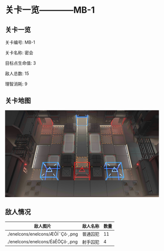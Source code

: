 # 关卡一览————MB-1


## 关卡一览

关卡编号: MB-1

关卡名称: 密会

目标点生命值: 3

敌人总数: 15

理智消耗: 9


## 关卡地图
![MB-1](./oprMap/MB-1.png)

## 敌人情况

| 敌人图片 | 敌人名称 | 数量  |
|---------|-----|-----|
| ./eneIcons/eneIcons/ÆÕÍ¨Çô·¸.png| 普通囚犯  |   11  |
| ./eneIcons/eneIcons/ÉäÊÖÇô·¸.png| 射手囚犯  |   4  |
